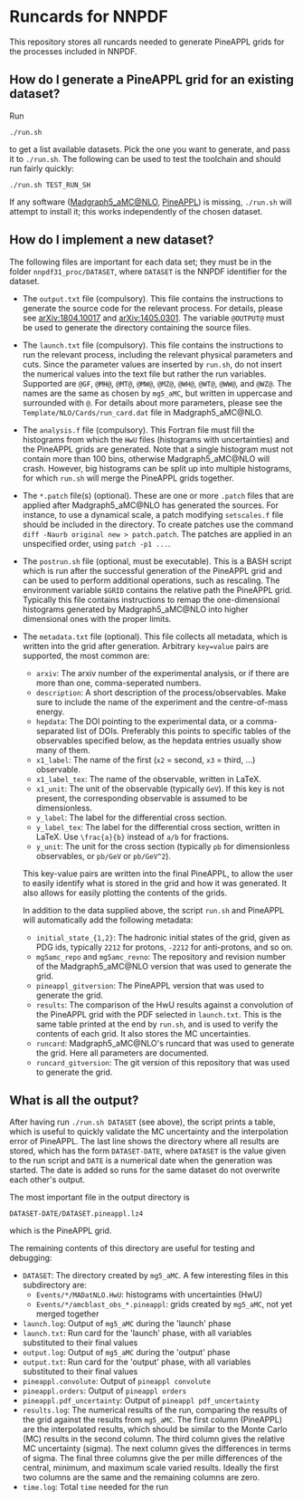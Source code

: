 # Runcards for NNPDF
This repository stores all runcards needed to generate PineAPPL grids for the
processes included in NNPDF.

## How do I generate a PineAPPL grid for an existing dataset?
Run

    ./run.sh

to get a list available datasets. Pick the one you want to generate, and pass
it to `./run.sh`. The following can be used to test the toolchain and should
run fairly quickly:

    ./run.sh TEST_RUN_SH

If any software ([Madgraph5_aMC@NLO](https://launchpad.net/mg5amcnlo),
[PineAPPL](https://github.com/N3PDF/pineappl)) is missing, `./run.sh` will
attempt to install it; this works independently of the chosen dataset.

## How do I implement a new dataset?
The following files are important for each data set; they must be in the folder
`nnpdf31_proc/DATASET`, where `DATASET` is the NNPDF identifier for the
dataset.

* The `output.txt` file (compulsory). This file contains the instructions to
  generate the source code for the relevant process. For details, please see
  [arXiv:1804.10017](http://arxiv.org/abs/arXiv:1804.10017) and
  [arXiv:1405.0301](http://arxiv.org/abs/arXiv:1405.0301). The variable
  `@OUTPUT@` must be used to generate the directory containing the source
  files.

* The `launch.txt` file (compulsory). This file contains the instructions to
  run the relevant process, including the relevant physical parameters and
  cuts. Since the parameter values are inserted by `run.sh`, do not insert the
  numerical values into the text file but rather the run variables. Supported
  are `@GF`, `@MH@`, `@MT@`, `@MW@`, `@MZ@`, `@WH@`, `@WT@`, `@WW@`, and
  `@WZ@`. The names are the same as chosen by `mg5_aMC`, but written in
  uppercase and surrounded with `@`. For details about more parameters, please
  see the `Template/NLO/Cards/run_card.dat` file in Madgraph5_aMC@NLO.

* The `analysis.f` file (compulsory). This Fortran file must fill the
  histograms from which the `HwU` files (histograms with uncertainties) and the
  PineAPPL grids are generated. Note that a single histogram must not contain
  more than 100 bins, otherwise Madgraph5_aMC@NLO will crash. However, big
  histograms can be split up into multiple histograms, for which `run.sh` will
  merge the PineAPPL grids together.

* The `*.patch` file(s) (optional). These are one or more `.patch` files that
  are applied after Madgraph5_aMC@NLO has generated the sources. For instance, to
  use a dynamical scale, a patch modifying `setscales.f` file should be
  included in the directory. To create patches use the command `diff -Naurb
  original new > patch.patch`. The patches are applied in an unspecified order,
  using `patch -p1 ...`.

* The `postrun.sh` file (optional, must be executable). This is a BASH script
  which is run after the successful generation of the PineAPPL grid and can be
  used to perform additional operations, such as rescaling. The environment
  variable `$GRID` contains the relative path the PineAPPL grid. Typically this
  file contains instructions to remap the one-dimensional histograms generated
  by Madgraph5_aMC@NLO into higher dimensional ones with the proper limits.

* The `metadata.txt` file (optional). This file collects all metadata, which is
  written into the grid after generation. Arbitrary `key=value` pairs are
  supported, the most common are:

  - `arxiv`: The arxiv number of the experimental analysis, or if there are
    more than one, comma-seperated numbers.
  - `description`: A short description of the process/observables. Make sure to
    include the name of the experiment and the centre-of-mass energy.
  - `hepdata`: The DOI pointing to the experimental data, or a comma-separated
    list of DOIs. Preferably this points to specific tables of the observables
    specified below, as the hepdata entries usually show many of them.
  - `x1_label`: The name of the first (`x2` = second, `x3` = third, ...)
    observable.
  - `x1_label_tex`: The name of the observable, written in LaTeX.
  - `x1_unit`: The unit of the observable (typically `GeV`). If this key is not
    present, the corresponding observable is assumed to be dimensionless.
  - `y_label`: The label for the differential cross section.
  - `y_label_tex`: The label for the differential cross section, written in
    LaTeX. Use `\frac{a}{b}` instead of `a/b` for fractions.
  - `y_unit`: The unit for the cross section (typically `pb` for dimensionless
    observables, or `pb/GeV` or `pb/GeV^2`).

  This key-value pairs are written into the final PineAPPL, to allow the user
  to easily identify what is stored in the grid and how it was generated. It
  also allows for easily plotting the contents of the grids.

  In addition to the data supplied above, the script `run.sh` and PineAPPL will
  automatically add the following metadata:

  - `initial_state_{1,2}`: The hadronic initial states of the grid, given as
    PDG ids, typically `2212` for protons, `-2212` for anti-protons, and so on.
  - `mg5amc_repo` and `mg5amc_revno`: The repository and revision number of the
    Madgraph5_aMC@NLO version that was used to generate the grid.
  - `pineappl_gitversion`: The PineAPPL version that was used to generate the
    grid.
  - `results`: The comparison of the HwU results against a convolution of the
    PineAPPL grid with the PDF selected in `launch.txt`. This is the same table
    printed at the end by `run.sh`, and is used to verify the contents of each
    grid. It also stores the MC uncertainties.
  - `runcard`: Madgraph5_aMC@NLO's runcard that was used to generate the grid.
    Here all parameters are documented.
  - `runcard_gitversion`: The git version of this repository that was used to
    generate the grid.

## What is all the output?
After having run `./run.sh DATASET` (see above), the script prints a table,
which is useful to quickly validate the MC uncertainty and the interpolation
error of PineAPPL. The last line shows the directory where all results are
stored, which has the form `DATASET-DATE`, where `DATASET` is the value given
to the run script and `DATE` is a numerical date when the generation was
started. The date is added so runs for the same dataset do not overwrite each
other's output.

The most important file in the output directory is

    DATASET-DATE/DATASET.pineappl.lz4

which is the PineAPPL grid.

The remaining contents of this directory are useful for testing and debugging:

* `DATASET`: The directory created by `mg5_aMC`. A few interesting files in
  this subdirectory are:
  * `Events/*/MADatNLO.HwU`: histograms with uncertainties (HwU)
  * `Events/*/amcblast_obs_*.pineappl`: grids created by `mg5_aMC`, not yet
    merged together
* `launch.log`: Output of `mg5_aMC` during the 'launch' phase
* `launch.txt`: Run card for the 'launch' phase, with all variables substituted
  to their final values
* `output.log`: Output of `mg5_aMC` during the 'output' phase
* `output.txt`: Run card for the 'output' phase, with all variables substituted
  to their final values
* `pineappl.convolute`: Output of `pineappl convolute`
* `pineappl.orders`: Output of `pineappl orders`
* `pineappl.pdf_uncertainty`: Output of `pineappl pdf_uncertainty`
* `results.log`: The numerical results of the run, comparing the results of the
  grid against the results from `mg5_aMC`. The first column (PineAPPL) are the
  interpolated results, which should be similar to the Monte Carlo (MC) results
  in the second column. The third column gives the relative MC uncertainty
  (sigma). The next column gives the differences in terms of sigma. The final
  three columns give the per mille differences of the central, minimum, and
  maximum scale varied results. Ideally the first two columns are the same and
  the remaining columns are zero.
* `time.log`: Total `time` needed for the run
